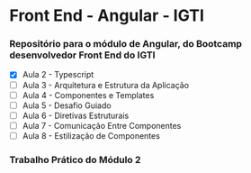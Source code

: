 # Front End - Angular - IGTI

### Repositório para o módulo de Angular, do Bootcamp desenvolvedor Front End do IGTI

- [x] Aula 2 - Typescript<br />
- [ ] Aula 3 - Arquitetura e Estrutura da Aplicação<br />
- [ ] Aula 4 - Componentes e Templates<br />
- [ ] Aula 5 - Desafio Guiado<br />
- [ ] Aula 6 - Diretivas Estruturais<br />
- [ ] Aula 7 - Comunicação Entre Componentes<br />
- [ ] Aula 8 - Estilização de Componentes<br />

### Trabalho Prático do Módulo 2

